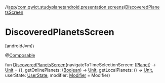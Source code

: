 //[app](../../index.md)/[com.qwict.studyplanetandroid.presentation.screens](index.md)/[DiscoveredPlanetsScreen](-discovered-planets-screen.md)

# DiscoveredPlanetsScreen

[androidJvm]\

@[Composable](https://developer.android.com/reference/kotlin/androidx/compose/runtime/Composable.html)

fun [DiscoveredPlanetsScreen](-discovered-planets-screen.md)(navigateToTimeSelectionScreen: ([Planet](../com.qwict.studyplanetandroid.domain.model/-planet/index.md)) -&gt; [Unit](https://kotlinlang.org/api/latest/jvm/stdlib/kotlin/-unit/index.html) = {}, getOnlinePlanets: ([Boolean](https://kotlinlang.org/api/latest/jvm/stdlib/kotlin/-boolean/index.html)) -&gt; [Unit](https://kotlinlang.org/api/latest/jvm/stdlib/kotlin/-unit/index.html), getLocalPlanets: () -&gt; [Unit](https://kotlinlang.org/api/latest/jvm/stdlib/kotlin/-unit/index.html), userState: [UserState](../com.qwict.studyplanetandroid.presentation.viewmodels.states/-user-state/index.md), modifier: [Modifier](https://developer.android.com/reference/kotlin/androidx/compose/ui/Modifier.html) = Modifier)
